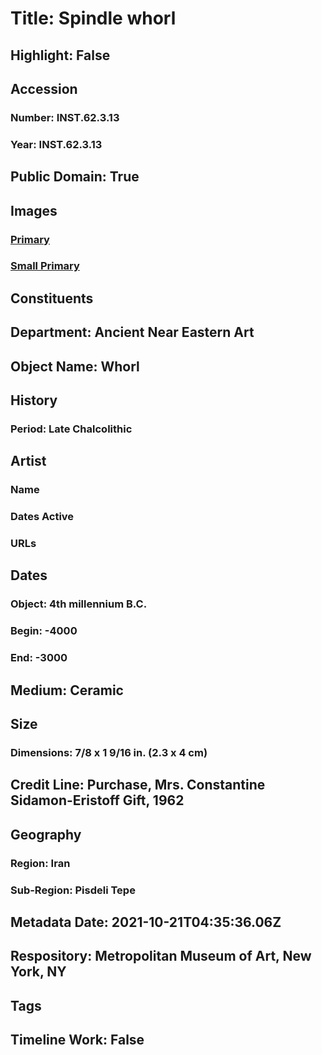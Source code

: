 # Title: Spindle whorl
## Highlight: False
## Accession
### Number: INST.62.3.13
### Year: INST.62.3.13
## Public Domain: True
## Images
### [Primary](https://images.metmuseum.org/CRDImages/an/original/MEINST62_3_13.jpg)
### [Small Primary](https://images.metmuseum.org/CRDImages/an/web-large/MEINST62_3_13.jpg)
## Constituents
## Department: Ancient Near Eastern Art
## Object Name: Whorl
## History
### Period: Late Chalcolithic
## Artist
### Name
### Dates Active
### URLs
## Dates
### Object: 4th millennium B.C.
### Begin: -4000
### End: -3000
## Medium: Ceramic
## Size
### Dimensions: 7/8 x 1 9/16 in. (2.3 x 4 cm)
## Credit Line: Purchase, Mrs. Constantine Sidamon-Eristoff Gift, 1962
## Geography
### Region: Iran
### Sub-Region: Pisdeli Tepe
## Metadata Date: 2021-10-21T04:35:36.06Z
## Respository: Metropolitan Museum of Art, New York, NY
## Tags
## Timeline Work: False